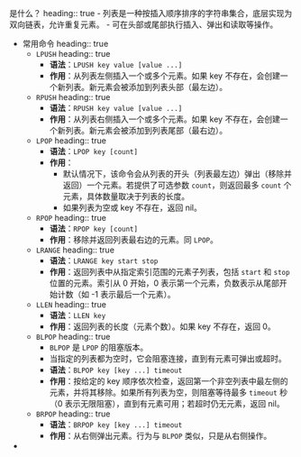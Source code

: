 是什么？
heading:: true
	- 列表是一种按插入顺序排序的字符串集合，底层实现为双向链表，允许重复元素。
	- 可在头部或尾部执行插入、弹出和读取等操作。
- 常用命令
  heading:: true
	- `LPUSH`
	  heading:: true
		- **语法**：`LPUSH key value [value ...]`
		- **作用**：从列表左侧插入一个或多个元素。如果 key 不存在，会创建一个新列表。新元素会被添加到列表头部（最左边）。
	- `RPUSH`
	  heading:: true
		- **语法**：`RPUSH key value [value ...]`
		- **作用**：从列表右侧插入一个或多个元素。如果 key 不存在，会创建一个新列表。新元素会被添加到列表尾部（最右边）。
	- `LPOP`
	  heading:: true
		- **语法**：`LPOP key [count]`
		- **作用**：
			- 默认情况下，该命令会从列表的开头（列表最左边）弹出（移除并返回）一个元素。若提供了可选参数 `count`，则返回最多 `count` 个元素，具体数量取决于列表的长度。
			- 如果列表为空或 key 不存在，返回 nil。
	- `RPOP`
	  heading:: true
		- **语法**：`RPOP key [count]`
		- **作用**：移除并返回列表最右边的元素。同 `LPOP`。
	- `LRANGE`
	  heading:: true
		- **语法**：`LRANGE key start stop`
		- **作用**：返回列表中从指定索引范围的元素子列表，包括 `start` 和 `stop` 位置的元素。索引从 0 开始，0 表示第一个元素，负数表示从尾部开始计数（如 -1 表示最后一个元素）。
	- `LLEN`
	  heading:: true
		- **语法**：`LLEN key`
		- **作用**：返回列表的长度（元素个数）。如果 key 不存在，返回 0。
	- `BLPOP`
	  heading:: true
		- `BLPOP` 是 `LPOP` 的阻塞版本。
		- 当指定的列表都为空时，它会阻塞连接，直到有元素可弹出或超时。
		- **语法**：`BLPOP key [key ...] timeout`
		- **作用**：按给定的 key 顺序依次检查，返回第一个非空列表中最左侧的元素，并将其移除。如果所有列表为空，则阻塞等待最多 `timeout` 秒（0 表示无限阻塞），直到有元素可用；若超时仍无元素，返回 nil。
	- `BRPOP`
	  heading:: true
		- **语法**：`BRPOP key [key ...] timeout`
		- **作用**：从右侧弹出元素。行为与 `BLPOP` 类似，只是从右侧操作。
-